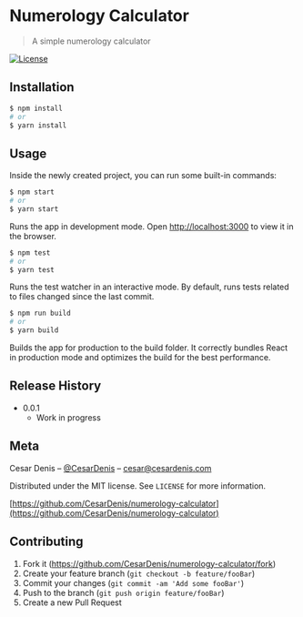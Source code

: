 # Numerology Calculator

> A simple numerology calculator

[![License][license-badge]][license-url]

## Installation

```sh
$ npm install
# or
$ yarn install
```

## Usage

Inside the newly created project, you can run some built-in commands:

```sh
$ npm start
# or
$ yarn start
```

Runs the app in development mode. Open [http://localhost:3000](http://localhost:3000) to view it in the browser.

```sh
$ npm test
# or
$ yarn test
```

Runs the test watcher in an interactive mode. By default, runs tests related to files changed since the last commit.

```sh
$ npm run build
# or
$ yarn build
```

Builds the app for production to the build folder. It correctly bundles React in production mode and optimizes the build for the best performance.

## Release History

* 0.0.1
  * Work in progress

## Meta

Cesar Denis – [@CesarDenis](https://twitter.com/CesarDenis) – cesar@cesardenis.com

Distributed under the MIT license. See `LICENSE` for more information.

[https://github.com/CesarDenis/numerology-calculator](https://github.com/CesarDenis/numerology-calculator)

## Contributing

1.  Fork it (<https://github.com/CesarDenis/numerology-calculator/fork>)
2.  Create your feature branch (`git checkout -b feature/fooBar`)
3.  Commit your changes (`git commit -am 'Add some fooBar'`)
4.  Push to the branch (`git push origin feature/fooBar`)
5.  Create a new Pull Request

<!-- Markdown link & img dfn's -->

[license-badge]: https://img.shields.io/github/license/CesarDenis/numerology-calculator.svg?style=flat-square
[license-url]: https://opensource.org/licenses/MIT
